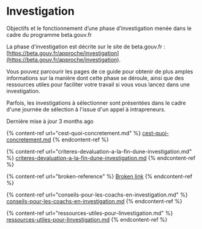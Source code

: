# Investigation

Objectifs et le fonctionnement d’une phase d’investigation menée dans le cadre du programme beta.gouv.fr

La phase d'investigation est décrite sur le site de beta.gouv.fr : [https://beta.gouv.fr/approche/investigation](https://beta.gouv.fr/approche/investigation).

Vous pouvez parcourir les pages de ce guide pour obtenir de plus amples informations sur la manière dont cette phase se déroule, ainsi que des ressources utiles pour faciliter votre travail si vous vous lancez dans une investigation.

Parfois, les investigations à sélectionner sont présentées dans le cadre d'une journée de sélection à l'issue d'un appel à intrapreneurs.

Dernière mise à jour 3 months ago

{% content-ref url="cest-quoi-concretement.md" %}
[cest-quoi-concretement.md](cest-quoi-concretement.md)
{% endcontent-ref %}

{% content-ref url="criteres-devaluation-a-la-fin-dune-investigation.md" %}
[criteres-devaluation-a-la-fin-dune-investigation.md](criteres-devaluation-a-la-fin-dune-investigation.md)
{% endcontent-ref %}

{% content-ref url="broken-reference" %}
[Broken link](broken-reference)
{% endcontent-ref %}

{% content-ref url="conseils-pour-les-coachs-en-investigation.md" %}
[conseils-pour-les-coachs-en-investigation.md](conseils-pour-les-coachs-en-investigation.md)
{% endcontent-ref %}

{% content-ref url="ressources-utiles-pour-linvestigation.md" %}
[ressources-utiles-pour-linvestigation.md](ressources-utiles-pour-linvestigation.md)
{% endcontent-ref %}

